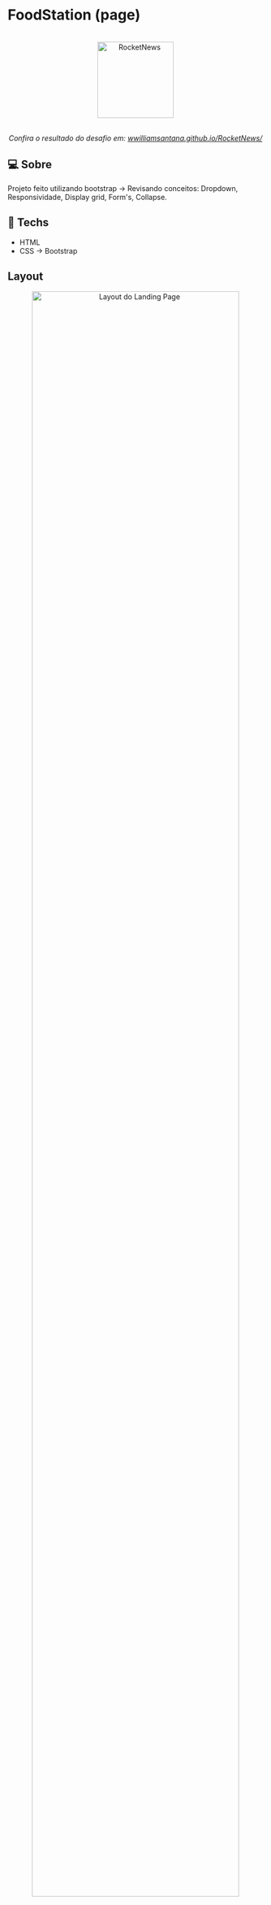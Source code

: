 # FoodStation (page)

<div align="center">
  <br>
  <img alt="RocketNews" width="150px"  src="https://encrypted-tbn0.gstatic.com/images?q=tbn:ANd9GcTgBDOlXXEJopIT2EbGB3oPv6h5_karWOzp7Q&usqp=CAU" />
  <br>

  <br>
  <p  align="center"><em>Confira o resultado do desafio em: <a href="https://wwilliamsantana.github.io/RocketNews/" target="_blank">wwilliamsantana.github.io/RocketNews/</a></em></p>
</div>

## :computer: Sobre  

Projeto feito utilizando bootstrap -> Revisando conceitos: Dropdown, Responsividade, Display grid, Form's, Collapse.

## :rocket: Techs

<ul>
  <li> HTML</li>
  <li> CSS -> Bootstrap </li>
 
</ul>

## Layout

<div align="center">
  <img alt="Layout do Landing Page" src="https://user-images.githubusercontent.com/84254929/188270223-63d85014-3586-4451-b416-672fba077fe9.png" width="90%">


</div>



